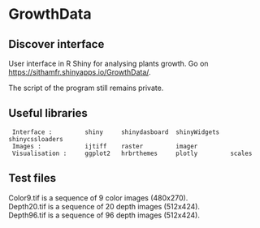 # GrowthData

## Discover interface

User interface in R Shiny for analysing plants growth.
Go on https://sithamfr.shinyapps.io/GrowthData/.

The script of the program still remains private.

## Useful libraries

     Interface :         shiny     shinydasboard  shinyWidgets   shinycssloaders
     Images :            ijtiff    raster         imager
     Visualisation :     ggplot2   hrbrthemes     plotly         scales

## Test files

Color9.tif is a sequence of 9 color images (480x270).<br>
Depth20.tif is a sequence of 20 depth images (512x424).<br>
Depth96.tif is a sequence of 96 depth images (512x424).<br>
